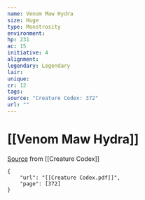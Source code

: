 ```yaml
---
name: Venom Maw Hydra
size: Huge
type: Monstrosity
environment: 
hp: 231
ac: 15
initiative: 4
alignment: 
legendary: Legendary
lair: 
unique: 
cr: 12
tags: 
source: "Creature Codex: 372"
url: ""
---
```

# [[Venom Maw Hydra]]

[Source](zotero://open-pdf/library/items/NTNKJRHG?page=372) from [[Creature Codex]]

```pdf
{
	"url": "[[Creature Codex.pdf]]",
	"page": [372]
}
```

